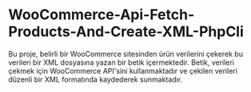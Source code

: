# WooCommerce-Api-Fetch-Products-And-Create-XML-PhpCli
Bu proje, belirli bir WooCommerce sitesinden ürün verilerini çekerek bu verileri bir XML dosyasına yazan bir betik içermektedir. Betik, verileri çekmek için WooCommerce API'sini kullanmaktadır ve çekilen verileri düzenli bir XML formatında kaydederek sunmaktadır.
